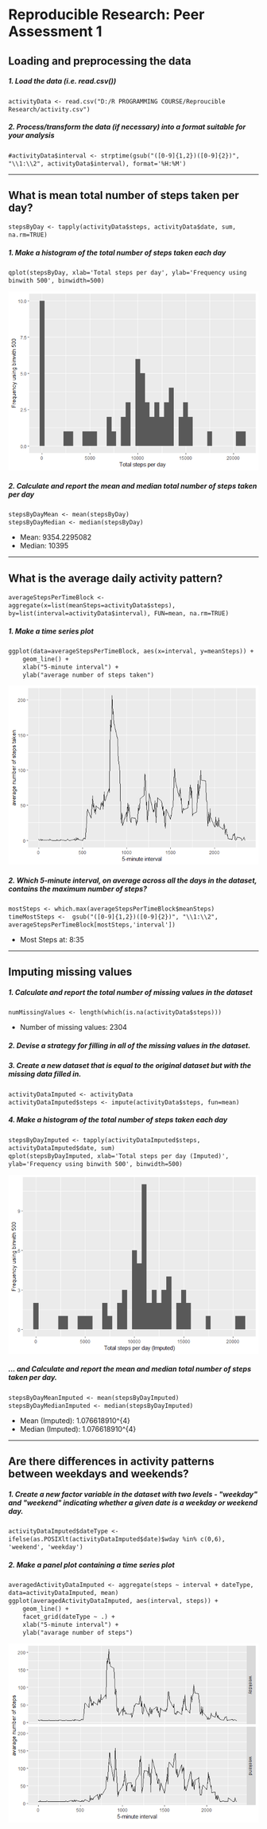 Reproducible Research: Peer Assessment 1
========================================

Loading and preprocessing the data
----------------------------------

##### 1. Load the data (i.e. read.csv())

    activityData <- read.csv("D:/R PROGRAMMING COURSE/Reproucible Research/activity.csv")

##### 2. Process/transform the data (if necessary) into a format suitable for your analysis

    #activityData$interval <- strptime(gsub("([0-9]{1,2})([0-9]{2})", "\\1:\\2", activityData$interval), format='%H:%M')

------------------------------------------------------------------------

What is mean total number of steps taken per day?
-------------------------------------------------

    stepsByDay <- tapply(activityData$steps, activityData$date, sum, na.rm=TRUE)

##### 1. Make a histogram of the total number of steps taken each day

    qplot(stepsByDay, xlab='Total steps per day', ylab='Frequency using binwith 500', binwidth=500)

![](Course_Project_1_files/figure-markdown_strict/unnamed-chunk-5-1.png)

##### 2. Calculate and report the mean and median total number of steps taken per day

    stepsByDayMean <- mean(stepsByDay)
    stepsByDayMedian <- median(stepsByDay)

-   Mean: 9354.2295082
-   Median: 10395

------------------------------------------------------------------------

What is the average daily activity pattern?
-------------------------------------------

    averageStepsPerTimeBlock <- aggregate(x=list(meanSteps=activityData$steps), by=list(interval=activityData$interval), FUN=mean, na.rm=TRUE)

##### 1. Make a time series plot

    ggplot(data=averageStepsPerTimeBlock, aes(x=interval, y=meanSteps)) +
        geom_line() +
        xlab("5-minute interval") +
        ylab("average number of steps taken") 

![](Course_Project_1_files/figure-markdown_strict/unnamed-chunk-8-1.png)

##### 2. Which 5-minute interval, on average across all the days in the dataset, contains the maximum number of steps?

    mostSteps <- which.max(averageStepsPerTimeBlock$meanSteps)
    timeMostSteps <-  gsub("([0-9]{1,2})([0-9]{2})", "\\1:\\2", averageStepsPerTimeBlock[mostSteps,'interval'])

-   Most Steps at: 8:35

------------------------------------------------------------------------

Imputing missing values
-----------------------

##### 1. Calculate and report the total number of missing values in the dataset

    numMissingValues <- length(which(is.na(activityData$steps)))

-   Number of missing values: 2304

##### 2. Devise a strategy for filling in all of the missing values in the dataset.

##### 3. Create a new dataset that is equal to the original dataset but with the missing data filled in.

    activityDataImputed <- activityData
    activityDataImputed$steps <- impute(activityData$steps, fun=mean)

##### 4. Make a histogram of the total number of steps taken each day

    stepsByDayImputed <- tapply(activityDataImputed$steps, activityDataImputed$date, sum)
    qplot(stepsByDayImputed, xlab='Total steps per day (Imputed)', ylab='Frequency using binwith 500', binwidth=500)

![](Course_Project_1_files/figure-markdown_strict/unnamed-chunk-12-1.png)

##### ... and Calculate and report the mean and median total number of steps taken per day.

    stepsByDayMeanImputed <- mean(stepsByDayImputed)
    stepsByDayMedianImputed <- median(stepsByDayImputed)

-   Mean (Imputed): 1.076618910^{4}
-   Median (Imputed): 1.076618910^{4}

------------------------------------------------------------------------

Are there differences in activity patterns between weekdays and weekends?
-------------------------------------------------------------------------

##### 1. Create a new factor variable in the dataset with two levels - "weekday" and "weekend" indicating whether a given date is a weekday or weekend day.

    activityDataImputed$dateType <-  ifelse(as.POSIXlt(activityDataImputed$date)$wday %in% c(0,6), 'weekend', 'weekday')

##### 2. Make a panel plot containing a time series plot

    averagedActivityDataImputed <- aggregate(steps ~ interval + dateType, data=activityDataImputed, mean)
    ggplot(averagedActivityDataImputed, aes(interval, steps)) + 
        geom_line() + 
        facet_grid(dateType ~ .) +
        xlab("5-minute interval") + 
        ylab("avarage number of steps")

![](Course_Project_1_files/figure-markdown_strict/unnamed-chunk-15-1.png)

